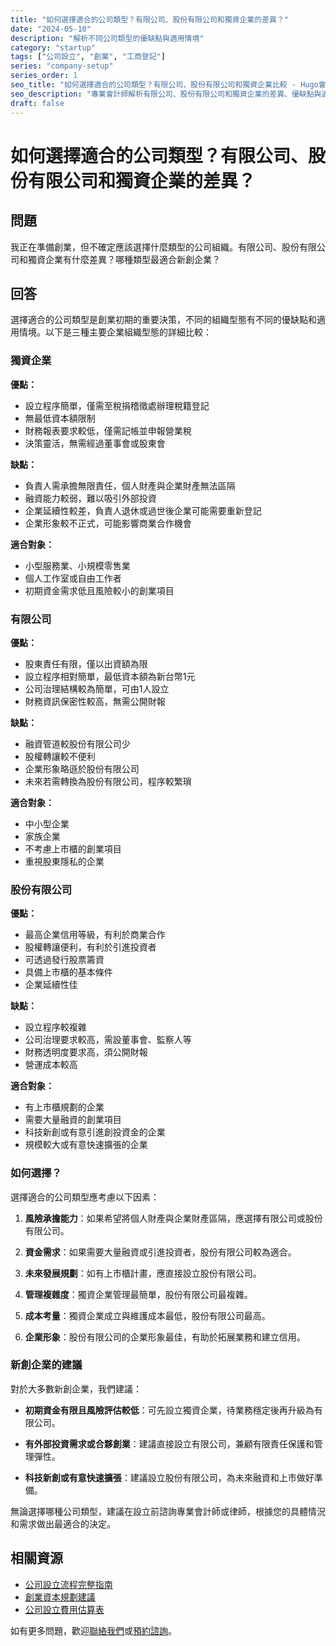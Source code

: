 ```yaml
---
title: "如何選擇適合的公司類型？有限公司、股份有限公司和獨資企業的差異？"
date: "2024-05-10"
description: "解析不同公司類型的優缺點與適用情境"
category: "startup"
tags: ["公司設立", "創業", "工商登記"]
series: "company-setup"
series_order: 1
seo_title: "如何選擇適合的公司類型？有限公司、股份有限公司和獨資企業比較 - Hugo會計事務所"
seo_description: "專業會計師解析有限公司、股份有限公司和獨資企業的差異、優缺點與適用情境，幫助創業者選擇最適合的企業組織型態。立即了解 https://hugo-accounting.com/faq/startup/company-registration/"
draft: false
---
```


# 如何選擇適合的公司類型？有限公司、股份有限公司和獨資企業的差異？

## 問題

我正在準備創業，但不確定應該選擇什麼類型的公司組織。有限公司、股份有限公司和獨資企業有什麼差異？哪種類型最適合新創企業？

## 回答

選擇適合的公司類型是創業初期的重要決策，不同的組織型態有不同的優缺點和適用情境。以下是三種主要企業組織型態的詳細比較：

### 獨資企業

**優點：**
- 設立程序簡單，僅需至稅捐稽徵處辦理稅籍登記
- 無最低資本額限制
- 財務報表要求較低，僅需記帳並申報營業稅
- 決策靈活，無需經過董事會或股東會

**缺點：**
- 負責人需承擔無限責任，個人財產與企業財產無法區隔
- 融資能力較弱，難以吸引外部投資
- 企業延續性較差，負責人退休或過世後企業可能需要重新登記
- 企業形象較不正式，可能影響商業合作機會

**適合對象：**
- 小型服務業、小規模零售業
- 個人工作室或自由工作者
- 初期資金需求低且風險較小的創業項目

### 有限公司

**優點：**
- 股東責任有限，僅以出資額為限
- 設立程序相對簡單，最低資本額為新台幣1元
- 公司治理結構較為簡單，可由1人設立
- 財務資訊保密性較高，無需公開財報

**缺點：**
- 融資管道較股份有限公司少
- 股權轉讓較不便利
- 企業形象略遜於股份有限公司
- 未來若需轉換為股份有限公司，程序較繁瑣

**適合對象：**
- 中小型企業
- 家族企業
- 不考慮上市櫃的創業項目
- 重視股東隱私的企業

### 股份有限公司

**優點：**
- 最高企業信用等級，有利於商業合作
- 股權轉讓便利，有利於引進投資者
- 可透過發行股票籌資
- 具備上市櫃的基本條件
- 企業延續性佳

**缺點：**
- 設立程序較複雜
- 公司治理要求較高，需設董事會、監察人等
- 財務透明度要求高，須公開財報
- 營運成本較高

**適合對象：**
- 有上市櫃規劃的企業
- 需要大量融資的創業項目
- 科技新創或有意引進創投資金的企業
- 規模較大或有意快速擴張的企業

### 如何選擇？

選擇適合的公司類型應考慮以下因素：

1. **風險承擔能力**：如果希望將個人財產與企業財產區隔，應選擇有限公司或股份有限公司。

2. **資金需求**：如果需要大量融資或引進投資者，股份有限公司較為適合。

3. **未來發展規劃**：如有上市櫃計畫，應直接設立股份有限公司。

4. **管理複雜度**：獨資企業管理最簡單，股份有限公司最複雜。

5. **成本考量**：獨資企業成立與維護成本最低，股份有限公司最高。

6. **企業形象**：股份有限公司的企業形象最佳，有助於拓展業務和建立信用。

### 新創企業的建議

對於大多數新創企業，我們建議：

- **初期資金有限且風險評估較低**：可先設立獨資企業，待業務穩定後再升級為有限公司。

- **有外部投資需求或合夥創業**：建議直接設立有限公司，兼顧有限責任保護和管理彈性。

- **科技新創或有意快速擴張**：建議設立股份有限公司，為未來融資和上市做好準備。

無論選擇哪種公司類型，建議在設立前諮詢專業會計師或律師，根據您的具體情況和需求做出最適合的決定。

## 相關資源

- [公司設立流程完整指南](/articles/startup-guide/company-setup-guide/)
- [創業資本規劃建議](/articles/startup-guide/capital-planning/)
- [公司設立費用估算表](/downloads/templates/company-setup-cost/)

如有更多問題，歡迎[聯絡我們](/contact/)或[預約諮詢](/appointment/)。